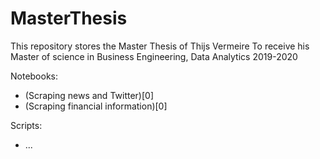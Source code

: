 # MasterThesis

This repository stores the Master Thesis of Thijs Vermeire
To receive his Master of science in Business Engineering, Data Analytics
2019-2020

Notebooks:
- (Scraping news and Twitter)[0]
- (Scraping financial information)[0]

Scripts: 
- ...
